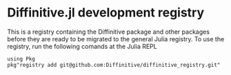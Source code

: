 # Diffinitive.jl development registry
This is a registry containing the Diffinitive package and other packages before they are ready to be migrated to the general Julia registry.
To use the registry, run the following comands at the Julia REPL
```julia-repl
using Pkg
pkg"registry add git@github.com:Diffinitive/diffinitive_registry.git"
```
